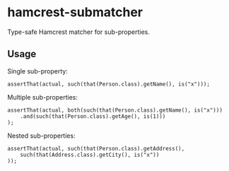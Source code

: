 hamcrest-submatcher
===================

Type-safe Hamcrest matcher for sub-properties.

Usage
-----

Single sub-property:

	assertThat(actual, such(that(Person.class).getName(), is("x")));
	
Multiple sub-properties:

	assertThat(actual, both(such(that(Person.class).getName(), is("x")))
		.and(such(that(Person.class).getAge(), is(1)))
	);

Nested sub-properties:

	assertThat(actual, such(that(Person.class).getAddress(),
		such(that(Address.class).getCity(), is("x"))
	));
